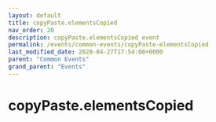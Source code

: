 ```yaml
---
layout: default
title: copyPaste.elementsCopied 
nav_order: 20
description: copyPaste.elementsCopied event
permalink: /events/common-events/copyPaste-elementsCopied
last_modified_date: 2020-04-27T17:54:08+0000
parent: "Common Events"
grand_parent: "Events"
---
```


# copyPaste.elementsCopied
